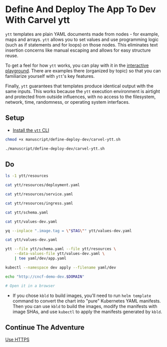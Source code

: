 # Define And Deploy The App To Dev With Carvel ytt

`ytt` templates are plain YAML documents made from nodes - for example, maps and arrays. `ytt` allows you to set values and use programming logic (such as if statements and for loops) on those nodes. This eliminates text insertion concerns like manual escaping and allows for easy structure reuse.

To get a feel for how `ytt` works, you can play with it in the [interactive playground](https://carvel.dev/ytt/#playground). There are examples there (organized by topic) so that you can familiarize yourself with `ytt`'s key features.

Finally, `ytt` guarantees that templates produce identical output with the same inputs. This works because the `ytt` execution environment is airtight and protected from outside influences, with no access to the filesystem, network, time, randomness, or operating system interfaces.

## Setup

* [Install the `ytt` CLI](https://carvel.dev/ytt/docs/v0.44.0/install)

```bash
chmod +x manuscript/define-deploy-dev/carvel-ytt.sh

./manuscript/define-deploy-dev/carvel-ytt.sh
```

## Do

```bash
ls -1 ytt/resources

cat ytt/resources/deployment.yaml

cat ytt/resources/service.yaml

cat ytt/resources/ingress.yaml

cat ytt/schema.yaml

cat ytt/values-dev.yaml

yq --inplace ".image.tag = \"$TAG\"" ytt/values-dev.yaml

cat ytt/values-dev.yaml

ytt --file ytt/schema.yaml --file ytt/resources \
    --data-values-file ytt/values-dev.yaml \
    | tee yaml/dev/app.yaml

kubectl --namespace dev apply --filename yaml/dev

echo "http://cncf-demo-dev.$DOMAIN"

# Open it in a browser
```

* If you chose `kbld` to build images, you'll need to run `helm template` command to convert the chart into "pure" Kubernetes YAML manifests. Then you can use `kbld` to build the images, modify the manifests with image SHAs, and use `kubectl` to apply the manifests generated by `kbld`.

## Continue The Adventure

[Use HTTPS](../https/README.md)
